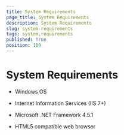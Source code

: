 ```yaml
---
title: System Requirements
page_title: System Requirements
description: System Requirements
slug: system-requirements
tags: system,requirements
published: True
position: 100
---
```


# System Requirements

- Windows OS

- Internet Information Services (IIS 7+)

- Microsoft .NET Framework 4.5.1

- HTML5 compatible web browser
